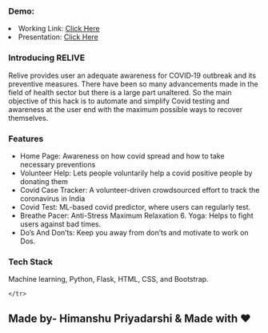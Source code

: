 ### Demo:
  <li>Working Link: <a href="https://hackcovidrelive.herokuapp.com/">Click Here</a></li>
  <li>Presentation: <a href="https://docs.google.com/presentation/d/1Ewmm0sBkku0rgYp4qHdrn6lbQtlAEAzSlI05u9qPC6w/edit?usp=sharing"> Click Here</a></li>
</p>
 
### Introducing RELIVE
<p>Relive provides user an adequate awareness for COVID‐19 outbreak and its preventive measures. There have been so many advancements made in the field of health sector but there is a large part unaltered. So the main objective of this hack is to automate and simplify Covid testing and awareness at the user end with the maximum possible ways to recover themselves.</p>
  
### Features
<ul>
  <li>Home Page: Awareness on how covid spread and how to take necessary preventions </li>
  <li>Volunteer Help: Lets people voluntarily help a covid positive people by donating them </li>
  <li>Covid Case Tracker: A volunteer-driven crowdsourced effort to track the coronavirus in India </li>
  <li>Covid Test: ML-based covid predictor, where users can regularly test.</li>
  <li>Breathe Pacer: Anti-Stress Maximum Relaxation 6. Yoga: Helps to fight users against bad times. </li>
  <li>Do’s And Don’ts: Keep you away from don’ts and motivate to work on Dos. </li>
</ul>


### Tech Stack
Machine learning, Python, Flask, HTML, CSS, and Bootstrap.


    </tr>
  </table>
  
<h2> Made by- Himanshu Priyadarshi & Made with ♥ </h2>
